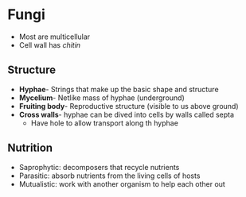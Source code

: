 # Fungi
- Most are multicellular
- Cell wall has *chitin*

## Structure
- **Hyphae**- Strings that make up the basic shape and structure
- **Mycelium**- Netlike mass of hyphae (underground)
- **Fruiting body**- Reproductive structure (visible to us above ground)
- **Cross walls**- hyphae can be dived into cells by walls called septa
	- Have hole to allow transport along th hyphae

## Nutrition
- Saprophytic: decomposers that recycle nutrients
- Parasitic: absorb nutrients from the living cells of hosts
-  Mutualistic: work with another organism to help each other out

